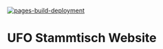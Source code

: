 [![pages-build-deployment](https://github.com/ufo-stammtisch/ufo-stammtisch.github.io/actions/workflows/pages/pages-build-deployment/badge.svg)](https://github.com/ufo-stammtisch/ufo-stammtisch.github.io/actions/workflows/pages/pages-build-deployment)
# UFO Stammtisch Website

